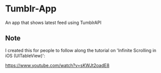 # Tumblr-App
An app that shows latest feed using TumblrAPI


## Note
I created this for people to follow along the tutorial on 'Infinite Scrolling in iOS (UITableView)':

https://www.youtube.com/watch?v=sKWJt2oadE8
